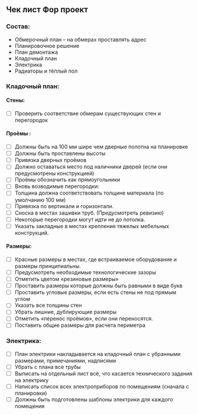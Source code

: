 ## Чек лист Фор проект

### Состав:
- Обмерочный план – на обмерах проставлять адрес
- Планировочное решение
- План  демонтажа
- Кладочный план
- Электрика
- Радиаторы и тёплый пол

### Кладочный план:

#### Стены:
 - [ ] Проверить соответствие обмерам существующих стен и перегородок
#### Проёмы :
 - [ ] Должны быть на 100 мм шире чем дверные полотна на планировке
 - [ ] Должны быть проставлены высоты
 - [ ] Привязка дверных проёмов
 - [ ] Должно оставаться место под наличники дверей (если они предусмотрены конструкцией)
 - [ ] Проёмы обозначить как прямоугольники
 - [ ] Вновь возводимые перегородки:
 - [ ] Толщина должна соответствовать толщине материала (по умолчанию 100 мм)
 - [ ] Привязка по вертикали и горизонтали.
 - [ ] Сноска в местах зашивки труб. (Предусмотреть ревизию)
 - [ ] Некоторые перегородки могут идти не до потолка.
 - [ ] Указать закладные в местах крепления тяжелых мебельных конструкций.
#### Размеры:
 - [ ] Красные размеры в местах, где встраиваемое оборудование и размеры принципиальны.
 - [ ] Предусмотреть необходимые технологические зазоры
 - [ ] Отметить цветом «резиновые размеры»
 - [ ] Проставить размеры которые должны быть равными в виде букв
 - [ ] Проставить угловые размеры, если есть стены не под прямым углом
 - [ ] Указать все толщины стен
 - [ ] Убрать лишние, дублирующие размеры
 - [ ] Отметить «перенос проёмов», если они переносятся.
 - [ ] Поставить общие размеры для расчета периметра

### Электрика:

 - [ ] План электрики накладывается на кладочный план с убранными размерами, примечаниями, надписями
 - [ ] Убрать с плана все трубы
 - [ ] Выписать на отдельный лист всё, что касается технического задания на электрику
 - [ ] Написать список всех электроприборов по помещениям (сначала с планировки)
 - [ ] Должны быть подготовлены шаблоны электрики для каждого помещения